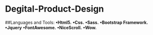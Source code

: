 # Degital-Product-Design
##Languages and Tools:
**•Html5.**
**•Css.**
**•Sass.**
**•Bootstrap Framework.**
**•Jquery**
**•FontAwesome.**
**•NiceScroll.**
**•Wow.**
